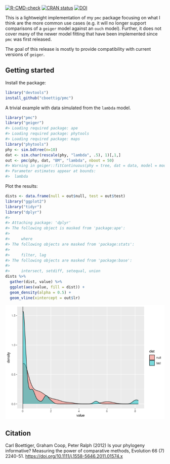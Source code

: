 <!-- README.md is generated from README.Rmd. Please edit that file -->

<!-- badges: start -->
[![R-CMD-check](https://github.com/cboettig/pmc/actions/workflows/R-CMD-check.yaml/badge.svg)](https://github.com/cboettig/pmc/actions/workflows/R-CMD-check.yaml)
[![CRAN
status](https://www.r-pkg.org/badges/version/pmc)](https://cran.r-project.org/package=pmc)
[![DOI](https://zenodo.org/badge/1822987.svg)](https://zenodo.org/badge/latestdoi/1822987)
<!-- badges: end -->

This is a lightweight implementation of my `pmc` package focusing on
what I think are the more common use cases (e.g. it will no longer
support comparisons of a `geiger` model against an `ouch` model).
Further, it does not cover many of the newer model fitting that have
been implemented since `pmc` was first released.

The goal of this release is mostly to provide compatibility with current
versions of `geiger`.

## Getting started

Install the package:

``` r
library("devtools")
install_github("cboettig/pmc")
```

A trivial example with data simulated from the `lambda` model.

``` r
library("pmc")
library("geiger")
#> Loading required package: ape
#> Loading required package: phytools
#> Loading required package: maps
library("phytools")
phy <- sim.bdtree(n=10)
dat <- sim.char(rescale(phy, "lambda", .5), 1)[,1,]
out <- pmc(phy, dat, "BM", "lambda", nboot = 50)
#> Warning in geiger::fitContinuous(phy = tree, dat = data, model = model, : 
#> Parameter estimates appear at bounds:
#>  lambda
```

Plot the results:

``` r
dists <- data.frame(null = out$null, test = out$test)
library("ggplot2")
library("tidyr")
library("dplyr")
#> 
#> Attaching package: 'dplyr'
#> The following object is masked from 'package:ape':
#> 
#>     where
#> The following objects are masked from 'package:stats':
#> 
#>     filter, lag
#> The following objects are masked from 'package:base':
#> 
#>     intersect, setdiff, setequal, union
dists %>% 
  gather(dist, value) %>%
  ggplot(aes(value, fill = dist)) + 
  geom_density(alpha = 0.5) + 
  geom_vline(xintercept = out$lr)
```

![](man/figures/README-unnamed-chunk-3-1.png)

## Citation

Carl Boettiger, Graham Coop, Peter Ralph (2012) Is your phylogeny
informative? Measuring the power of comparative methods, Evolution 66
(7) 2240-51. <https://doi.org/10.1111/j.1558-5646.2011.01574.x>
